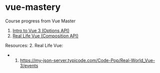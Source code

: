 # vue-mastery
Course progress from Vue Master

1. [Intro to Vue 3 (Options API)](https://www.vuemastery.com/courses/intro-to-vue-3/creating-the-vue-app-vue3/)
2. [Real Life Vue (Composition API)](https://www.vuemastery.com/courses/real-world-vue-3-composition-api/building-a-vue-3-app-composition-api)

Resources:
2. Real Life Vue:
- 1. https://my-json-server.typicode.com/Code-Pop/Real-World_Vue-3/events 

